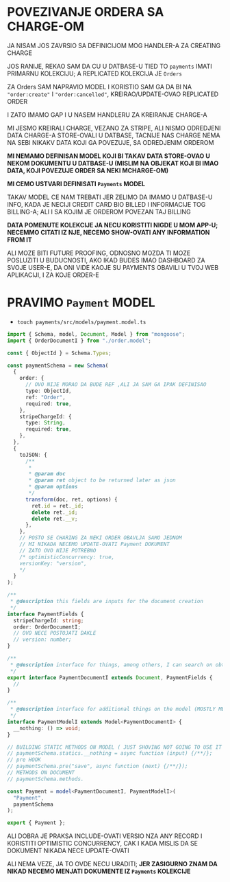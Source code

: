 # POVEZIVANJE ORDERA SA CHARGE-OM

JA NISAM JOS ZAVRSIO SA DEFINICIJOM MOG HANDLER-A ZA CREATING CHARGE

JOS RANIJE, REKAO SAM DA CU U DATBASE-U TIED TO `payments` IMATI PRIMARNU KOLEKCIJU; A REPLICATED KOLEKCIJA JE `Orders`

ZA Orders SAM NAPRAVIO MODEL I KORISTIO SAM GA DA BI NA `"order:create"` I `"order:cancelled"`, KREIRAO/UPDATE-OVAO REPLICATED ORDER

I ZATO IMAMO GAP I U NASEM HANDLERU ZA KREIRANJE CHARGE-A

MI JESMO KREIRALI CHARGE, VEZANO ZA STRIPE, ALI NISMO ODREDJENI DATA CHARGE-A STORE-OVALI U DATBASE, TACNIJE NAS CHARGE NEMA NA SEBI NIKAKV DATA KOJI GA POVEZUJE, SA ODREDJENIM ORDEROM

**MI NEMAMO DEFINISAN MODEL KOJI BI TAKAV DATA STORE-OVAO U NEKOM DOKUMENTU U DATBASE-U (MISLIM NA OBJEKAT KOJI BI IMAO DATA, KOJI POVEZUJE ORDER SA NEKI MCHARGE-OM)**

**MI CEMO USTVARI DEFINISATI `Payments` MODEL**

TAKAV MODEL CE NAM TREBATI JER ZELIMO DA IMAMO U DATBASE-U INFO, KADA JE NECIJI CREDIT CARD BIO BILLED I INFORMACIJE TOG BILLING-A; ALI I SA KOJIM JE ORDEROM POVEZAN TAJ BILLING

**DATA POMENUTE KOLEKCIJE JA NECU KORISTITI NIGDE U MOM APP-U; NECEMMO CITATI IZ NJE, NECEMO SHOW-OVATI ANY INFORMATION FROM IT**

ALI MOZE BITI FUTURE PROOFING, ODNOSNO MOZDA TI MOZE POSLUZITI U BUDUCNOSTI, AKO IKAD BUDES IMAO DASHBOARD ZA SVOJE USER-E, DA ONI VIDE KAOJE SU PAYMENTS OBAVILI U TVOJ WEB APLIKACIJI, I ZA KOJE ORDER-E

# PRAVIMO `Payment` MODEL

- `touch payments/src/models/payment.model.ts`

```ts
import { Schema, model, Document, Model } from "mongoose";
import { OrderDocumentI } from "./order.model";

const { ObjectId } = Schema.Types;

const paymentSchema = new Schema(
  {
    order: {
      // OVO NIJE MORAO DA BUDE REF ,ALI JA SAM GA IPAK DEFINISAO
      type: ObjectId,
      ref: "Order",
      required: true,
    },
    stripeChargeId: {
      type: String,
      required: true,
    },
  },
  {
    toJSON: {
      /**
       *
       * @param doc
       * @param ret object to be returned later as json
       * @param options
       */
      transform(doc, ret, options) {
        ret.id = ret._id;
        delete ret._id;
        delete ret.__v;
      },
    },
    // POSTO SE CHARING ZA NEKI ORDER OBAVLJA SAMO JEDNOM
    // MI NIKADA NECEMO UPDATE-OVATI Payment DOKUMENT
    // ZATO OVO NIJE POTREBNO
    /* optimisticConcurrency: true,
    versionKey: "version",
    */
  }
);

/**
 * @description this fields are inputs for the document creation
 */
interface PaymentFields {
  stripeChargeId: string;
  order: OrderDocumentI;
  // OVO NECE POSTOJATI DAKLE
  // version: number;
}

/**
 * @description interface for things, among others, I can search on obtained document
 */
export interface PaymentDocumentI extends Document, PaymentFields {
  //
}

/**
 * @description interface for additional things on the model (MOSTLY METHODS TO BE USED ON THE MODEL)
 */
interface PaymentModelI extends Model<PaymentDocumentI> {
  __nothing: () => void;
}

// BUILDING STATIC METHODS ON MODEL ( JUST SHOVING NOT GOING TO USE IT )
// paymentSchema.statics.__nothing = async function (input) {/**/};
// pre HOOK
// paymentSchema.pre("save", async function (next) {/**/});
// METHODS ON DOCUMENT
// paymentSchema.methods.

const Payment = model<PaymentDocumentI, PaymentModelI>(
  "Payment",
  paymentSchema
);

export { Payment };

```

ALI DOBRA JE PRAKSA INCLUDE-OVATI VERSIO NZA ANY RECORD I KORISTITI OPTIMISTIC CONCURRENCY, CAK I KADA MISLIS DA SE DOKUMENT NIKADA NECE UPDATE-OVATI

ALI NEMA VEZE, JA TO OVDE NECU URADITI; **JER ZASIGURNO ZNAM DA NIKAD NECEMO MENJATI DOKUMENTE IZ `Payments` KOLEKCIJE**
